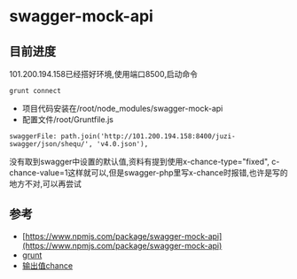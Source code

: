 # swagger-mock-api
## 目前进度
101.200.194.158已经搭好环境,使用端口8500,启动命令
```
grunt connect
```
- 项目代码安装在/root/node_modules/swagger-mock-api
- 配置文件/root/Gruntfile.js
```
swaggerFile: path.join('http://101.200.194.158:8400/juzi-swagger/json/shequ/', 'v4.0.json'),
```
没有取到swagger中设置的默认值,资料有提到使用x-chance-type="fixed", c-chance-value=1这样就可以,但是swagger-php里写x-chance时报错,也许是写的地方不对,可以再尝试
## 参考
- [https://www.npmjs.com/package/swagger-mock-api](https://www.npmjs.com/package/swagger-mock-api)
- [grunt](http://www.jianshu.com/p/a339f2dc3823)
- [输出值chance](http://chancejs.com/#timestamp)
